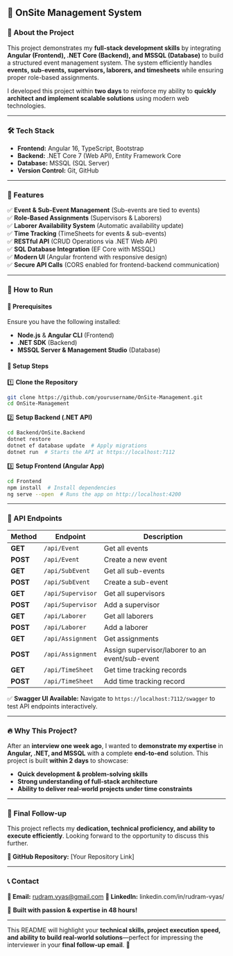 ## 🚀 OnSite Management System  

### 🔹 About the Project  
This project demonstrates my **full-stack development skills** by integrating **Angular (Frontend), .NET Core (Backend), and MSSQL (Database)** to build a structured event management system. The system efficiently handles **events, sub-events, supervisors, laborers, and timesheets** while ensuring proper role-based assignments.

I developed this project within **two days** to reinforce my ability to **quickly architect and implement scalable solutions** using modern web technologies.

---

### 🛠️ Tech Stack  
- **Frontend:** Angular 16, TypeScript, Bootstrap  
- **Backend:** .NET Core 7 (Web API), Entity Framework Core  
- **Database:** MSSQL (SQL Server)  
- **Version Control:** Git, GitHub  

---

### 🎯 Features  
✅ **Event & Sub-Event Management** (Sub-events are tied to events)  
✅ **Role-Based Assignments** (Supervisors & Laborers)  
✅ **Laborer Availability System** (Automatic availability update)  
✅ **Time Tracking** (TimeSheets for events & sub-events)  
✅ **RESTful API** (CRUD Operations via .NET Web API)  
✅ **SQL Database Integration** (EF Core with MSSQL)  
✅ **Modern UI** (Angular frontend with responsive design)  
✅ **Secure API Calls** (CORS enabled for frontend-backend communication)  

---

### 📌 How to Run  

#### 🔹 Prerequisites  
Ensure you have the following installed:  
- **Node.js** & **Angular CLI** (Frontend)  
- **.NET SDK** (Backend)  
- **MSSQL Server & Management Studio** (Database)  

#### 🔹 Setup Steps  

1️⃣ **Clone the Repository**  
```bash
git clone https://github.com/yourusername/OnSite-Management.git
cd OnSite-Management
```

2️⃣ **Setup Backend (.NET API)**  
```bash
cd Backend/OnSite.Backend
dotnet restore
dotnet ef database update  # Apply migrations
dotnet run  # Starts the API at https://localhost:7112
```

3️⃣ **Setup Frontend (Angular App)**  
```bash
cd Frontend
npm install  # Install dependencies
ng serve --open  # Runs the app on http://localhost:4200
```

---

### 📡 API Endpoints  

| Method | Endpoint | Description |
|--------|---------|-------------|
| **GET** | `/api/Event` | Get all events |
| **POST** | `/api/Event` | Create a new event |
| **GET** | `/api/SubEvent` | Get all sub-events |
| **POST** | `/api/SubEvent` | Create a sub-event |
| **GET** | `/api/Supervisor` | Get all supervisors |
| **POST** | `/api/Supervisor` | Add a supervisor |
| **GET** | `/api/Laborer` | Get all laborers |
| **POST** | `/api/Laborer` | Add a laborer |
| **GET** | `/api/Assignment` | Get assignments |
| **POST** | `/api/Assignment` | Assign supervisor/laborer to an event/sub-event |
| **GET** | `/api/TimeSheet` | Get time tracking records |
| **POST** | `/api/TimeSheet` | Add time tracking record |

✅ **Swagger UI Available:** Navigate to `https://localhost:7112/swagger` to test API endpoints interactively.  

---

### 🔥 Why This Project?  
After an **interview one week ago**, I wanted to **demonstrate my expertise** in **Angular, .NET, and MSSQL** with a complete **end-to-end** solution. This project is built **within 2 days** to showcase:  
- **Quick development & problem-solving skills**  
- **Strong understanding of full-stack architecture**  
- **Ability to deliver real-world projects under time constraints**  

---

### 📩 Final Follow-up  
This project reflects my **dedication, technical proficiency, and ability to execute efficiently**. Looking forward to the opportunity to discuss this further.  

**📌 GitHub Repository:** [Your Repository Link]  

---

### 📞 Contact  
**📧 Email:** rudram.vyas@gmail.com
**💼 LinkedIn:** linkedin.com/in/rudram-vyas/  

🚀 **Built with passion & expertise in 48 hours!**  

---

This README will highlight your **technical skills, project execution speed, and ability to build real-world solutions**—perfect for impressing the interviewer in your **final follow-up email**. 🚀
